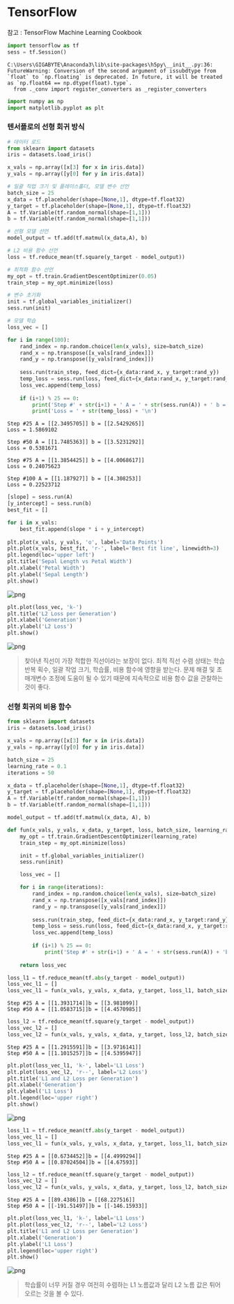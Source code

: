 
# TensorFlow

참고 : TensorFlow Machine Learning Cookbook


```python
import tensorflow as tf
sess = tf.Session()
```

    C:\Users\GIGABYTE\Anaconda3\lib\site-packages\h5py\__init__.py:36: FutureWarning: Conversion of the second argument of issubdtype from `float` to `np.floating` is deprecated. In future, it will be treated as `np.float64 == np.dtype(float).type`.
      from ._conv import register_converters as _register_converters
    


```python
import numpy as np
import matplotlib.pyplot as plt
```

### 텐서플로의 선형 회귀 방식


```python
# 데이터 로드
from sklearn import datasets
iris = datasets.load_iris()

x_vals = np.array([x[3] for x in iris.data])
y_vals = np.array([y[0] for y in iris.data])

# 일괄 직업 크기 및 플레이스홀더, 모델 변수 선언
batch_size = 25
x_data = tf.placeholder(shape=[None,1], dtype=tf.float32)
y_target = tf.placeholder(shape=[None,1], dtype=tf.float32)
A = tf.Variable(tf.random_normal(shape=[1,1]))
b = tf.Variable(tf.random_normal(shape=[1,1]))

# 선형 모델 선언
model_output = tf.add(tf.matmul(x_data,A), b)

# L2 비용 함수 선언
loss = tf.reduce_mean(tf.square(y_target - model_output))

# 최적화 함수 선언
my_opt = tf.train.GradientDescentOptimizer(0.05)
train_step = my_opt.minimize(loss)

# 변수 초기화
init = tf.global_variables_initializer()
sess.run(init)

# 모델 학습
loss_vec = []

for i in range(100):
    rand_index = np.random.choice(len(x_vals), size=batch_size)
    rand_x = np.transpose([x_vals[rand_index]])
    rand_y = np.transpose([y_vals[rand_index]])
    
    sess.run(train_step, feed_dict={x_data:rand_x, y_target:rand_y})
    temp_loss = sess.run(loss, feed_dict={x_data:rand_x, y_target:rand_y})
    loss_vec.append(temp_loss)
    
    if (i+1) % 25 == 0:
        print('Step #' + str(i+1) + ' A = ' + str(sess.run(A)) + ' b = ' + str(sess.run(b)))
        print('Loss = ' + str(temp_loss) + '\n')
```

    Step #25 A = [[2.3495705]] b = [[2.5429265]]
    Loss = 1.5869102
    
    Step #50 A = [[1.7485363]] b = [[3.5231292]]
    Loss = 0.5381671
    
    Step #75 A = [[1.3854425]] b = [[4.0068617]]
    Loss = 0.24075623
    
    Step #100 A = [[1.187927]] b = [[4.308253]]
    Loss = 0.22523712
    
    


```python
[slope] = sess.run(A)
[y_intercept] = sess.run(b)
best_fit = []

for i in x_vals:
    best_fit.append(slope * i + y_intercept)
    
plt.plot(x_vals, y_vals, 'o', label='Data Points')
plt.plot(x_vals, best_fit, 'r-', label='Best fit line', linewidth=3)
plt.legend(loc='upper left')
plt.title('Sepal Length vs Petal Width')
plt.xlabel('Petal Width')
plt.ylabel('Sepal Length')
plt.show()
```


![png](output_6_0.png)



```python
plt.plot(loss_vec, 'k-')
plt.title('L2 Loss per Generation')
plt.xlabel('Generation')
plt.ylabel('L2 Loss')
plt.show()
```


![png](output_7_0.png)


> 찾아낸 직선이 가장 적합한 직선이라는 보장이 없다. 
> 최적 직선 수렴 상태는 학습 반복 획수, 일괄 작업 크기, 학습률, 비용 함수에 영향을 받는다. 
> 문제 해결 및 초매개변수 조정에 도움이 될 수 있기 때문에 지속적으로 비용 함수 값을 관찰하는 것이 좋다.

### 선형 회귀의 비용 함수


```python
from sklearn import datasets
iris = datasets.load_iris()

x_vals = np.array([x[3] for x in iris.data])
y_vals = np.array([y[0] for y in iris.data])

batch_size = 25
learning_rate = 0.1
iterations = 50

x_data = tf.placeholder(shape=[None,1], dtype=tf.float32)
y_target = tf.placeholder(shape=[None,1], dtype=tf.float32)
A = tf.Variable(tf.random_normal(shape=[1,1]))
b = tf.Variable(tf.random_normal(shape=[1,1]))

model_output = tf.add(tf.matmul(x_data, A), b)
```


```python
def fun(x_vals, y_vals, x_data, y_target, loss, batch_size, learning_rate):
    my_opt = tf.train.GradientDescentOptimizer(learning_rate)
    train_step = my_opt.minimize(loss)

    init = tf.global_variables_initializer()
    sess.run(init)

    loss_vec = []

    for i in range(iterations):
        rand_index = np.random.choice(len(x_vals), size=batch_size)
        rand_x = np.transpose([x_vals[rand_index]])
        rand_y = np.transpose([y_vals[rand_index]])
    
        sess.run(train_step, feed_dict={x_data:rand_x, y_target:rand_y})
        temp_loss = sess.run(loss, feed_dict={x_data:rand_x, y_target:rand_y})
        loss_vec.append(temp_loss)
    
        if (i+1) % 25 == 0:
            print('Step #' + str(i+1) + ' A = ' + str(sess.run(A)) + 'b = ' + str(sess.run(b)))
            
    return loss_vec
```


```python
loss_l1 = tf.reduce_mean(tf.abs(y_target - model_output))
loss_vec_l1 = []
loss_vec_l1 = fun(x_vals, y_vals, x_data, y_target, loss_l1, batch_size, learning_rate)
```

    Step #25 A = [[1.3931714]]b = [[3.981099]]
    Step #50 A = [[1.0583715]]b = [[4.4570985]]
    


```python
loss_l2 = tf.reduce_mean(tf.square(y_target - model_output))
loss_vec_l2 = []
loss_vec_l2 = fun(x_vals, y_vals, x_data, y_target, loss_l2, batch_size, learning_rate)
```

    Step #25 A = [[1.2915591]]b = [[3.9716141]]
    Step #50 A = [[1.1015257]]b = [[4.5395947]]
    


```python
plt.plot(loss_vec_l1, 'k-', label='L1 Loss')
plt.plot(loss_vec_l2, 'r--', label='L2 Loss')
plt.title('L1 and L2 Loss per Generation')
plt.xlabel('Generation')
plt.ylabel('L1 Loss')
plt.legend(loc='upper right')
plt.show()
```


![png](output_14_0.png)



```python
loss_l1 = tf.reduce_mean(tf.abs(y_target - model_output))
loss_vec_l1 = []
loss_vec_l1 = fun(x_vals, y_vals, x_data, y_target, loss_l1, batch_size, 0.4)
```

    Step #25 A = [[0.6734452]]b = [[4.4999294]]
    Step #50 A = [[0.87024504]]b = [[4.67593]]
    


```python
loss_l2 = tf.reduce_mean(tf.square(y_target - model_output))
loss_vec_l2 = []
loss_vec_l2 = fun(x_vals, y_vals, x_data, y_target, loss_l2, batch_size, 0.4)
```

    Step #25 A = [[89.4386]]b = [[68.227516]]
    Step #50 A = [[-191.51497]]b = [[-146.15933]]
    


```python
plt.plot(loss_vec_l1, 'k-', label='L1 Loss')
plt.plot(loss_vec_l2, 'r--', label='L2 Loss')
plt.title('L1 and L2 Loss per Generation')
plt.xlabel('Generation')
plt.ylabel('L1 Loss')
plt.legend(loc='upper right')
plt.show()
```


![png](output_17_0.png)


> 학습률이 너무 커질 경우 여전히 수렴하는 L1 노름값과 달리 L2 노름 값은 튀어 오르는 것을 볼 수 있다.
